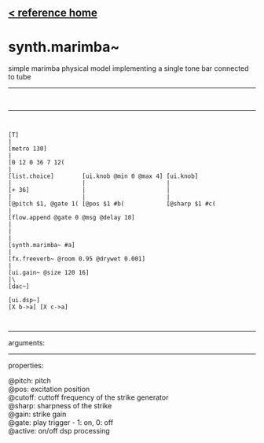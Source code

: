 [< reference home](ceammc_lib.html)
---

# synth.marimba~


simple marimba physical model implementing a single tone bar connected to
            tube

---

<br>


---


```


[T]
|
[metro 130]
|
[0 12 0 36 7 12(
|
[list.choice]        [ui.knob @min 0 @max 4] [ui.knob]
|                    |                       |
[+ 36]               |                       |
|                    |                       |
[@pitch $1, @gate 1( [@pos $1 #b(            [@sharp $1 #c(
|
[flow.append @gate 0 @msg @delay 10]
|
|
|
[synth.marimba~ #a]
|
[fx.freeverb~ @room 0.95 @drywet 0.001]
|
[ui.gain~ @size 120 16]
|\
[dac~]

[ui.dsp~]
[X b->a] [X c->a]

            
```

---
arguments:


---
properties:

@pitch: 
            pitch<br>
@pos: excitation
            position<br>
@cutoff: 
            cuttoff frequency of the strike generator<br>
@sharp: 
            sharpness of the strike<br>
@gain: strike
            gain<br>
@gate: play trigger
            - 1: on, 0: off<br>
@active: on/off dsp
            processing<br>


